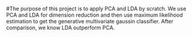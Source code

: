 #The purpose of this project is to apply PCA and LDA by scratch. We use PCA and LDA for dimension reduction and then use maximum likelihood estimation to get the generative multivariate gaussin classifier. After comparison, we know LDA outperform PCA. 
